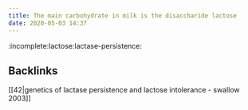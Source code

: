 ```yaml
---
title: The main carbohydrate in milk is the disaccharide lactose
date: 2020-05-03 14:37
---
```


:incomplete:lactose:lactase-persistence:


## Backlinks

[[42|genetics of lactase persistence and lactose intolerance - swallow 2003]]
